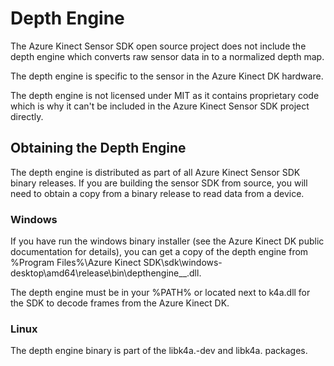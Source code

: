 # Depth Engine

The Azure Kinect Sensor SDK open source project does not include the depth engine which
converts raw sensor data in to a normalized depth map.

The depth engine is specific to the sensor in the Azure Kinect DK hardware.

The depth engine is not licensed under MIT as it contains proprietary code which is why it
can't be included in the Azure Kinect Sensor SDK project directly.

## Obtaining the Depth Engine

The depth engine is distributed as part of all Azure Kinect Sensor SDK binary releases.
If you are building the sensor SDK from source, you will need to obtain a copy from a binary
release to read data from a device.

### Windows

If you have run the windows binary installer (see the Azure Kinect DK public documentation for details), you can get a copy of the depth engine from %Program Files%\Azure Kinect SDK\sdk\windows-desktop\amd64\release\bin\depthengine_<major>_<minor>.dll.

The depth engine must be in your %PATH% or located next to k4a.dll for the SDK to decode
frames from the Azure Kinect DK.

### Linux

The depth engine binary is part of the libk4a<major>.<minor>-dev and libk4a<major>.<minor> 
packages.
